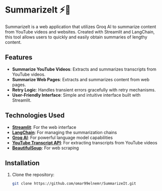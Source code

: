 # SummarizeIt ⚡🦜

SummarizeIt is a web application that utilizes Groq AI to summarize content from YouTube videos and websites. Created with Streamlit and LangChain, this tool allows users to quickly and easily obtain summaries of lengthy content.

## Features

- **Summarize YouTube Videos**: Extracts and summarizes transcripts from YouTube videos.
- **Summarize Web Pages**: Extracts and summarizes content from web pages.
- **Retry Logic**: Handles transient errors gracefully with retry mechanisms.
- **User-Friendly Interface**: Simple and intuitive interface built with Streamlit.

## Technologies Used

- **[Streamlit](https://streamlit.io/)**: For the web interface
- **[LangChain](https://langchain.readthedocs.io/)**: For managing the summarization chains
- **[Groq AI](https://groq.com/)**: For powerful language model capabilities
- **[YouTube Transcript API](https://pypi.org/project/youtube-transcript-api/)**: For extracting transcripts from YouTube videos
- **[BeautifulSoup](https://www.crummy.com/software/BeautifulSoup/)**: For web scraping

## Installation

1. Clone the repository:
   ```bash
   git clone https://github.com/omar99elnemr/SummarizeIt.git
